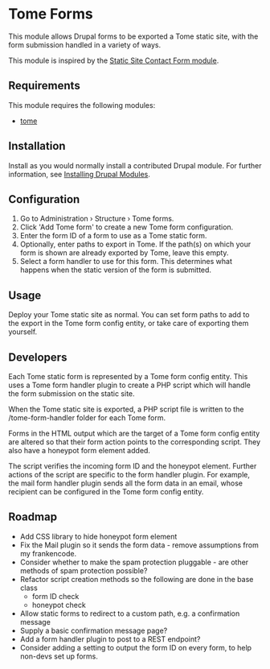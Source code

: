 # Tome Forms

This module allows Drupal forms to be exported a Tome static site, with the form
submission handled in a variety of ways.

This module is inspired by the [Static Site Contact Form
module](https://www.drupal.org/project/static_site_contact_form).

## Requirements

This module requires the following modules:

- [tome](https://www.drupal.org/project/tome)

## Installation

Install as you would normally install a contributed Drupal module. For further
information, see
[Installing Drupal Modules](https://www.drupal.org/docs/extending-drupal/installing-drupal-modules).

## Configuration

1. Go to Administration › Structure › Tome forms.
2. Click 'Add Tome form' to create a new Tome form configuration.
3. Enter the form ID of a form to use as a Tome static form.
4. Optionally, enter paths to export in Tome. If the path(s) on which your form
   is shown are already exported by Tome, leave this empty.
5. Select a form handler to use for this form. This determines what happens when
   the static version of the form is submitted.

## Usage

Deploy your Tome static site as normal. You can set form paths to add to the
export in the Tome form config entity, or take care of exporting them yourself.

## Developers

Each Tome static form is represented by a Tome form config entity. This uses a
Tome form handler plugin to create a PHP script which will handle the form
submission on the static site.

When the Tome static site is exported, a PHP script file is written to the
/tome-form-handler folder for each Tome form.

Forms in the HTML output which are the target of a Tome form config entity are
altered so that their form action points to the corresponding script. They also
have a honeypot form element added.

The script verifies the incoming form ID and the honeypot element. Further
actions of the script are specific to the form handler plugin. For example, the
mail form handler plugin sends all the form data in an email, whose recipient
can be configured in the Tome form config entity.

## Roadmap

- Add CSS library to hide honeypot form element
- Fix the Mail plugin so it sends the form data - remove assumptions from my
  frankencode.
- Consider whether to make the spam protection pluggable - are other methods of
  spam protection possible?
- Refactor script creation methods so the following are done in the base class
  - form ID check
  - honeypot check
- Allow static forms to redirect to a custom path, e.g. a confirmation message
- Supply a basic confirmation message page?
- Add a form handler plugin to post to a REST endpoint?
- Consider adding a setting to output the form ID on every form, to help
  non-devs set up forms.
